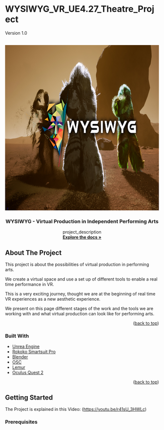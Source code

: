 # WYSIWYG_VR_UE4.27_Theatre_Project
 Version 1.0

<!-- PROJECT LOGO -->
<br />
<div align="center">
  <a href="https://github.com/circat/WYSIWYG_VR_UE4.27_Theatre_Project">
    <img src="ProjectLogo/WorkshopCover.jpg" alt="Logo" width="800" height="540">
  </a>


<h3 align="center">WYSIWYG - Virtual Production in Independent Performing Arts</h3>

  <p align="center">
    project_description
    <br />
    <a href="https://github.com/circat/WYSIWYG_VR_UE4.27_Theatre_Project"><strong>Explore the docs »</strong></a>
    <br />

  </p>
</div>

<!-- ABOUT THE PROJECT -->
## About The Project

This project is about the possibilities of virtual production in performing arts.

We create a virtual space and use a set up of different tools to enable a real time performance in VR. 

This is a very exciting journey, thought we are at the beginning of real time VR experiences as a new aesthetic experience. 
 
We present on this page different stages of the work and the tools we are working with and what virtual production can look like for performing arts. 

<p align="right">(<a href="#top">back to top</a>)</p>



### Built With

* [Unrea Engine](https://www.epicgames.com/)
* [Rokoko Smartsuit Pro](https://www.rokoko.com/)
* [Blender](https://www.blender.org/)
* [OSC](https://de.wikipedia.org/wiki/Open_Sound_Control)
* [Lemur](https://liine.net/en/products/lemur/)
* [Oculus Quest 2](https://www.oculus.com/quest-2/)


<p align="right">(<a href="#top">back to top</a>)</p>



<!-- GETTING STARTED -->
## Getting Started

The Project is explained in this Video: (https://youtu.be/r41sU_3HWLc)

### Prerequisites
